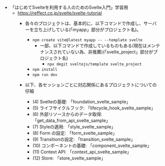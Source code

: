 - 「はじめてSvelteを利用する人のためのSvelte入門」学習用
  - https://reffect.co.jp/svelte/svelte-tutorial
    - 各々のプロジェクトは、基本的に、以下コマンドで作成し、サーバーを立ち上げしている(「myapp」部分がプロジェクト名)。
      - ```npm create vite@latest myapp -- --template svelte```
        - 一部、以下コマンドで作成しているものもある(現在はメンテナンスされていない為、非推薦)(「svelte_project」部分がプロジェクト名)
          - ```npx degit sveltejs/template svelte_project```
      - ```npm install```
      - ```npm run dev```

    - 以下、各セッションごとに対応関係にあるプロジェクトについての仔細
      - (4) Svelteの基礎: 「foundation_svelte_sample」
      - (5) ライフサイクルフック: 「lifecycle_hook_svelte_sample」
      - (6) 外部リソースからのデータ取得: 「get_data_from_api_svelte_sample」
      - (7) Styleの適用: 「style_svelte_sample」
      - (8) Form の設定: 「form_svelte_sample」
      - (9) Transitionの設定: 「transition_svelte_sample」
      - (10) コンポーネントの基礎: 「component_svelte_sample」
      - (11) Context API: 「context_api_svelte_sample」
      - (12) Store: 「store_svelte_sample」

